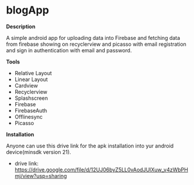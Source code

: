 # blogApp

**Description**

A simple android app for uploading data into Firebase and fetching data from firebase showing on recyclerview and picasso with email registration and sign in authentication with email and password.

**Tools**

- Relative Layout
- Linear Layout
- Cardview
- Recyclerview
- Splashscreen
- Firebase
- FirebaseAuth
- Offlinesync
- Picasso

**Installation**

Anyone can use this drive link for the apk installation into yur android device(minsdk version 21).
- drive link: https://drive.google.com/file/d/12UJ06byZ5LL0vAodJUlXuw_v4zWbPHmj/view?usp=sharing
